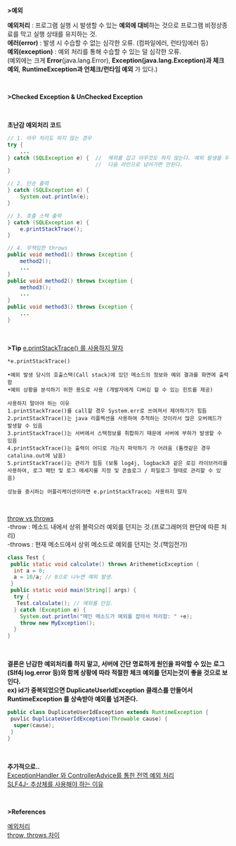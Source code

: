 
**>예외**

**예외처리** : 프로그램 실행 시 발생할 수 있는 **예외에 대비**하는 것으로 프로그램 비정상종료를 막고 실행 상태를 유지하는 것.  
**에러(error)** : 발생 시 수습할 수 없는 심각한 오류. (컴파일에러, 런타임에러 등)  
**예외(exception)** : 예외 처리를 통해 수습할 수 있는 덜 심각한 오류.  
(예외에는 크게 **Error**(java.lang.Error), **Exception(java.lang.Exception)과 체크예외**, **RuntimeException과 언체크/런타임 예외** 가 있다.)   

<br/>


**>Checked Exception & UnChecked Exception**   







<br/>

**초난감 예외처리 코드**  

```java
// 1. 아무 처리도 하지 않는 경우
try {
    ...
} catch (SQLException e) {  //  예외를 잡고 아무것도 하지 않는다. 예외 발생을 무시해버리고 정상적인 상황인 것처럼
                            //  다음 라인으로 넘어가면 안된다.
}

// 2. 단순 출력
} catch (SQLException e) {
    System.out.println(e);
}

// 3. 호출 스택 출력
} catch (SQLException e) {
    e.printStackTrace();
}

// 4. 무책임한 throws
public void method1() throws Exception {
    method2();
    ...
}
public void method2() throws Exception {
    method3();
    ...
}
public void method3() throws Exception {
    ...
}
```

<br/>


**>Tip**
[e.printStackTrace() 를 사용하지 말자](https://tgyun615.com/59)

```
*e.printStackTrace()  

•예외 발생 당시의 호출스택(Call stack)에 있던 메소드의 정보와 예외 결과를 화면에 출력함  
•예외 상황을 분석하기 위한 용도로 사용 (개발자에게 디버깅 할 수 있는 힌트를 제공)  

사용하지 말아야 하는 이유  
1.printStackTrace()를 call할 경우 System.err로 쓰여져서 제어하기가 힘듬
2.printStackTrace()는 java 리플렉션을 사용하여 추적하는 것이라서 많은 오버헤드가 발생할 수 있음
3.printStackTrace()는 서버에서 스택정보를 취합하기 때문에 서버에 부하가 발생할 수 있음
4.printStackTrace()는 출력이 어디로 가는지 파악하기 가 어려움 (톰캣같은 경우 catalina.out에 남음)
5.printStackTrace()는 관리가 힘듬 (보통 log4j, logback과 같은 로깅 라이브러리를 사용하여, 로그 패턴 및 로그 메세지를 지정 및 콘솔로그 / 파일로그 형태로 관리할 수 있음)

성능을 중시하는 어플리케이션이라면 e.printStackTrace는 사용하지 말자 
```


<br/>



[throw vs throws](https://vitalholic.tistory.com/246)  
-throw : 메소드 내에서 상위 블럭으러 예외를 던지는 것.(프로그래머의 판단에 따른 처리)  
-throws : 현재 메소드에서 상위 메소드로 예외를 던지는 것.(책임전가)  

```java
class Test {
 public static void calculate() throws ArithemeticException {
  int a = 0;
  a = 10/a; // 0으로 나누면 예외 발생.
 }
 public static void main(String[] args) {
  try {
   Test.calculate(); // 예외를 던짐.
  } catch (Exception e) {
    System.out.println("메인 메소드가 예외를 잡아서 처리함: " +e);
    throw new MyException();
  }
}
```

<br/>  

**결론은 난감한 예외처리를 하지 말고, 서버에 간단 명료하게 원인을 파악할 수 있는 로그(Slf4j log.error 등)와 함께 상황에 따라 적절한 체크 예외를 던지는것이 좋을 것으로 보인다.  
ex) id가 중복되었으면 DuplicateUserIdException 클래스를 만들어서 RuntimeException 를 상속받아 예외를 넘겨준다.**    

```java
public class DuplicateUserIdException extends RuntimeException {
 puvlic DuplicateUserIdException(Throwable cause) {
  super(cause);
 }
}
```

<br/>


**추가적으로..**  
[ExceptionHandler 와 ControllerAdvice를 통한 전역 예외 처리](https://tecoble.techcourse.co.kr/post/2021-05-10-controller_advice_exception_handler/)  
[SLF4J- 추상체를 사용해야 하는 이유](https://inyl.github.io/programming/2017/05/05/slf4j.html)  



<br/>



**>References**  

[예외처리](https://itmining.tistory.com/8)  
[throw, throws 차이](https://vitalholic.tistory.com/246)  

